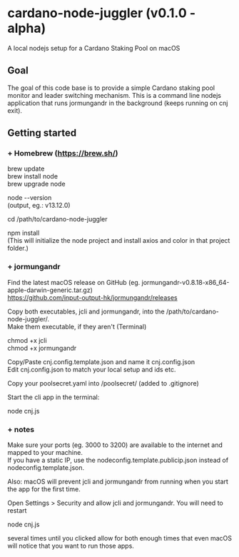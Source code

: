 # cardano-node-juggler (v0.1.0 - alpha)
A local nodejs setup for a Cardano Staking Pool on macOS

## Goal

The goal of this code base is to provide a simple Cardano staking pool monitor and leader switching mechanism.
This is a command line nodejs application that runs jormungandr in the background (keeps running on cnj exit).

## Getting started

### + Homebrew (https://brew.sh/)

brew update\
brew install node\
brew upgrade node

node --version\
(output, eg.: v13.12.0)

cd /path/to/cardano-node-juggler

npm install\
(This will initialize the node project and install axios and color in that project folder.)

### + jormungandr
Find the latest macOS release on GitHub (eg. jormungandr-v0.8.18-x86_64-apple-darwin-generic.tar.gz)\
https://github.com/input-output-hk/jormungandr/releases

Copy both executables, jcli and jormungandr, into the /path/to/cardano-node-juggler/.\
Make them executable, if they aren't (Terminal)

chmod +x jcli\
chmod +x jormungandr

Copy/Paste cnj.config.template.json and name it cnj.config.json\
Edit cnj.config.json to match your local setup and ids etc.

Copy your poolsecret.yaml into /poolsecret/ (added to .gitignore)

Start the cli app in the terminal:

node cnj.js

### + notes

Make sure your ports (eg. 3000 to 3200) are available to the internet and mapped to your machine.\
If you have a static IP, use the nodeconfig.template.publicip.json instead of nodeconfig.template.json.

Also: macOS will prevent jcli and jormungandr from running when you start the app for the first time.

Open Settings > Security and allow jcli and jormungandr. You will need to restart

node cnj.js

several times until you clicked allow for both enough times that even macOS will notice that you want to run those apps.
